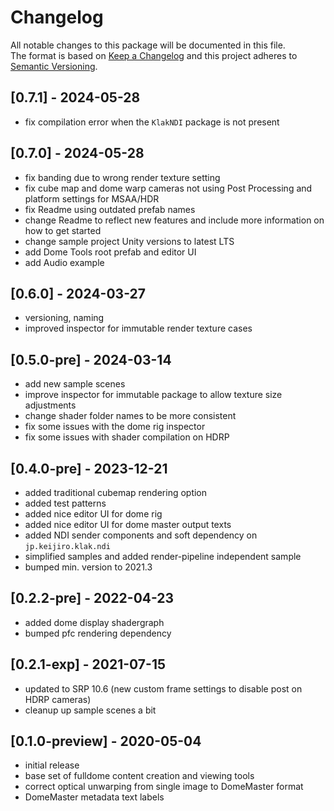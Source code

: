 # Changelog
All notable changes to this package will be documented in this file.\
The format is based on [Keep a Changelog](http://keepachangelog.com/en/1.0.0/) and this project adheres to [Semantic Versioning](http://semver.org/spec/v2.0.0.html).

## [0.7.1] - 2024-05-28
- fix compilation error when the `KlakNDI` package is not present

## [0.7.0] - 2024-05-28
- fix banding due to wrong render texture setting
- fix cube map and dome warp cameras not using Post Processing and platform settings for MSAA/HDR
- fix Readme using outdated prefab names
- change Readme to reflect new features and include more information on how to get started
- change sample project Unity versions to latest LTS
- add Dome Tools root prefab and editor UI
- add Audio example

## [0.6.0] - 2024-03-27
- versioning, naming
- improved inspector for immutable render texture cases

## [0.5.0-pre] - 2024-03-14
- add new sample scenes
- improve inspector for immutable package to allow texture size adjustments
- change shader folder names to be more consistent
- fix some issues with the dome rig inspector
- fix some issues with shader compilation on HDRP

## [0.4.0-pre] - 2023-12-21
- added traditional cubemap rendering option
- added test patterns
- added nice editor UI for dome rig
- added nice editor UI for dome master output texts
- added NDI sender components and soft dependency on `jp.keijiro.klak.ndi`
- simplified samples and added render-pipeline independent sample
- bumped min. version to 2021.3

## [0.2.2-pre] - 2022-04-23
- added dome display shadergraph
- bumped pfc rendering dependency

## [0.2.1-exp] - 2021-07-15
- updated to SRP 10.6 (new custom frame settings to disable post on HDRP cameras)
- cleanup up sample scenes a bit

## [0.1.0-preview] - 2020-05-04
- initial release
- base set of fulldome content creation and viewing tools
- correct optical unwarping from single image to DomeMaster format
- DomeMaster metadata text labels